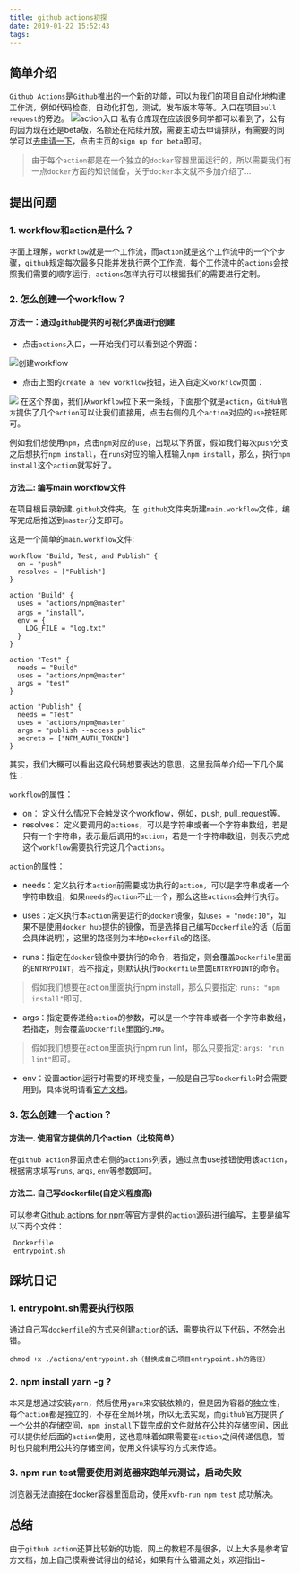 ```yaml
---
title: github actions初探
date: 2019-01-22 15:52:43
tags:
---
```

## 简单介绍

`Github Actions`是`Github`推出的一个新的功能，可以为我们的项目自动化地构建工作流，例如代码检查，自动化打包，测试，发布版本等等。入口在项目`pull request`的旁边。
![action入口](https://user-gold-cdn.xitu.io/2019/1/22/1687441b5ac73115?w=1830&h=128&f=png&s=27493)
私有仓库现在应该很多同学都可以看到了，公有的因为现在还是beta版，名额还在陆续开放，需要主动去申请排队，有需要的同学可以[去申请一下](https://github.com/features/actions)，点击主页的`sign up for beta`即可。

> 由于每个`action`都是在一个独立的`docker`容器里面运行的，所以需要我们有一点`docker`方面的知识储备，关于`docker`本文就不多加介绍了...

## 提出问题

### 1. workflow和action是什么？
字面上理解，`workflow`就是一个工作流，而`action`就是这个工作流中的一个个步骤，`github`规定每次最多只能并发执行两个工作流，每个工作流中的`actions`会按照我们需要的顺序运行，`actions`怎样执行可以根据我们的需要进行定制。

### 2. 怎么创建一个workflow？

#### 方法一：通过`github`提供的可视化界面进行创建

- 点击`actions`入口，一开始我们可以看到这个界面：

![创建workflow](https://user-gold-cdn.xitu.io/2019/1/22/16874755e1a043bb?w=3584&h=1578&f=png&s=442468)

- 点击上图的`create a new workflow`按钮，进入自定义`workflow`页面：

![](https://user-gold-cdn.xitu.io/2019/1/22/168747c6abb7dd2f?w=3584&h=1570&f=png&s=589968)
在这个界面，我们从`workflow`拉下来一条线，下面那个就是`action`，`GitHub官方`提供了几个`action`可以让我们直接用，点击右侧的几个`action`对应的`use`按钮即可。

例如我们想使用`npm`，点击`npm`对应的`use`，出现以下界面，假如我们每次`push`分支之后想执行`npm install`，在`runs`对应的输入框输入`npm install`，那么，执行`npm install`这个`action`就写好了。

#### 方法二: 编写main.workflow文件

在项目根目录新建`.github`文件夹，在`.github`文件夹新建`main.workflow`文件，编写完成后推送到`master`分支即可。

这是一个简单的`main.workflow`文件:
```
workflow "Build, Test, and Publish" {
  on = "push"
  resolves = ["Publish"]
}

action "Build" {
  uses = "actions/npm@master"
  args = "install"，
  env = {
    LOG_FILE = "log.txt"
  }
}

action "Test" {
  needs = "Build"
  uses = "actions/npm@master"
  args = "test"
}

action "Publish" {
  needs = "Test"
  uses = "actions/npm@master"
  args = "publish --access public"
  secrets = ["NPM_AUTH_TOKEN"]
}
```
其实，我们大概可以看出这段代码想要表达的意思，这里我简单介绍一下几个属性：

`workflow`的属性：
- on： 定义什么情况下会触发这个workflow，例如，push, pull_request等。
- resolves： 定义要调用的`actions`，可以是字符串或者一个字符串数组，若是只有一个字符串，表示最后调用的`action`，若是一个字符串数组，则表示完成这个`workflow`需要执行完这几个`actions`。

`action`的属性：
- needs：定义执行本`action`前需要成功执行的`action`，可以是字符串或者一个字符串数组，如果`needs`的`action`不止一个，那么这些`actions`会并行执行。

- uses：定义执行本`action`需要运行的`docker`镜像，如`uses = "node:10"`，如果不是使用`docker hub`提供的镜像，而是选择自己编写`Dockerfile`的话（后面会具体说明），这里的路径则为本地`Dockerfile`的路径。

- runs：指定在`docker`镜像中要执行的命令，若指定，则会覆盖`Dockerfile`里面的`ENTRYPOINT`，若不指定，则默认执行`Dockerfile`里面`ENTRYPOINT`的命令。

> 假如我们想要在action里面执行npm install，那么只要指定: `runs: "npm install"`即可。

- args：指定要传递给`action`的参数，可以是一个字符串或者一个字符串数组，若指定，则会覆盖`Dockerfile`里面的`CMD`。

> 假如我们想要在action里面执行npm run lint，那么只要指定: `args: "run lint"`即可。

- env：设置action运行时需要的环境变量，一般是自己写`Dockerfile`时会需要用到，具体说明请看[官方文档](https://developer.github.com/actions/creating-workflows/workflow-configuration-options/)。

### 3. 怎么创建一个action？

#### 方法一. 使用官方提供的几个action（比较简单）
在`github action`界面点击右侧的`actions`列表，通过点击use按钮使用该`action`，根据需求填写`runs`, `args`, `env`等参数即可。

#### 方法二. 自己写dockerfile(自定义程度高)
可以参考[Github actions for npm](https://github.com/actions/npm/tree/4633da3702a5366129dca9d8cc3191476fc3433c/)等官方提供的`action`源码进行编写，主要是编写以下两个文件：
```
 Dockerfile
 entrypoint.sh
```

## 踩坑日记

### 1. entrypoint.sh需要执行权限
通过自己写`dockerfile`的方式来创建`action`的话，需要执行以下代码，不然会出错。
```
chmod +x ./actions/entrypoint.sh（替换成自己项目entrypoint.sh的路径）
```

### 2. npm install yarn -g ?
本来是想通过安装`yarn`，然后使用`yarn`来安装依赖的，但是因为容器的独立性，每个`action`都是独立的，不存在全局环境，所以无法实现，而`github`官方提供了一个公共的存储空间，`npm install`下载完成的文件就放在公共的存储空间，因此可以提供给后面的`action`使用，这也意味着如果需要在`action`之间传递信息，暂时也只能利用公共的存储空间，使用文件读写的方式来传递。

### 3. npm run test需要使用浏览器来跑单元测试，启动失败
浏览器无法直接在docker容器里面启动，使用`xvfb-run npm test` 成功解决。

## 总结

由于`github action`还算比较新的功能，网上的教程不是很多，以上大多是参考官方文档，加上自己摸索尝试得出的结论，如果有什么错漏之处，欢迎指出~
